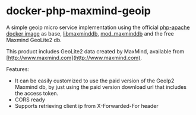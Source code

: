 # docker-php-maxmind-geoip
A simple geoip micro service implementation using the official [php-apache docker image](https://hub.docker.com/_/php/) as base, [libmaxminddb](https://github.com/maxmind/libmaxminddb), [mod_maxminddb](https://github.com/maxmind/mod_maxminddb) and the free Maxmind GeoLite2 db.

This product includes GeoLite2 data created by MaxMind, available from [http://www.maxmind.com](http://www.maxmind.com).

Features:
* It can be easily customized to use the paid version of the GeoIp2 Maxmind db, by just using the paid version download url that includes the access token.
* CORS ready
* Supports retrieving client ip from X-Forwarded-For header
